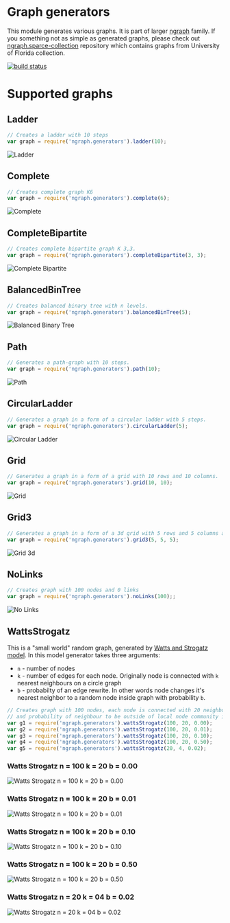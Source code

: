 Graph generators
=================
This module generates various graphs. It is part of larger [ngraph](https://github.com/anvaka/ngraph)
family. If you something not as simple as generated graphs, please check out
[ngraph.sparce-collection](https://github.com/anvaka/ngraph.sparse-collection) repository
which contains graphs from University of Florida collection.

[![build status](https://secure.travis-ci.org/anvaka/ngraph.generators.png)](http://travis-ci.org/anvaka/ngraph.generators)

# Supported graphs

## Ladder

``` js
// Creates a ladder with 10 steps
var graph = require('ngraph.generators').ladder(10);
```
![Ladder](https://raw.githubusercontent.com/anvaka/ngraph.generators/master/doc/ladder.png)

## Complete

``` js
// Creates complete graph K6
var graph = require('ngraph.generators').complete(6);
```
![Complete](https://raw.githubusercontent.com/anvaka/ngraph.generators/master/doc/complete.png)

## CompleteBipartite

``` js
// Creates complete bipartite graph K 3,3.
var graph = require('ngraph.generators').completeBipartite(3, 3);
```
![Complete Bipartite](https://raw.githubusercontent.com/anvaka/ngraph.generators/master/doc/completeBipartite.png)

## BalancedBinTree

``` js
// Creates balanced binary tree with n levels.
var graph = require('ngraph.generators').balancedBinTree(5);
```
![Balanced Binary Tree](https://raw.githubusercontent.com/anvaka/ngraph.generators/master/doc/balancedBinTree.png)

## Path

``` js
// Generates a path-graph with 10 steps.
var graph = require('ngraph.generators').path(10);
```
![Path](https://raw.githubusercontent.com/anvaka/ngraph.generators/master/doc/path.png)

## CircularLadder

``` js
// Generates a graph in a form of a circular ladder with 5 steps.
var graph = require('ngraph.generators').circularLadder(5);
```
![Circular Ladder](https://raw.githubusercontent.com/anvaka/ngraph.generators/master/doc/circularLadder.png)

## Grid

``` js
// Generates a graph in a form of a grid with 10 rows and 10 columns.
var graph = require('ngraph.generators').grid(10, 10);
```
![Grid](https://raw.githubusercontent.com/anvaka/ngraph.generators/master/doc/grid.png)

## Grid3

``` js
// Generates a graph in a form of a 3d grid with 5 rows and 5 columns and 5 levels.
var graph = require('ngraph.generators').grid3(5, 5, 5);
```
![Grid 3d](https://raw.githubusercontent.com/anvaka/ngraph.generators/master/doc/grid3.png)

## NoLinks

``` js
// Creates graph with 100 nodes and 0 links
var graph = require('ngraph.generators').noLinks(100);;
```
![No Links](https://raw.githubusercontent.com/anvaka/ngraph.generators/master/doc/noLinks.png)

## WattsStrogatz

This is a "small world" random graph, generated by [Watts and Strogatz model](http://en.wikipedia.org/wiki/Watts_and_Strogatz_model).
In this model generator takes three arguments:

* `n` - number of nodes
* `k` - number of edges for each node. Originally node is connected with `k` nearest neighbours on a circle graph
* `b` - probabilty of an edge rewrite. In other words node changes it's nearest neighbor to a random
node inside graph with probability `b`.

``` js
// Creates graph with 100 nodes, each node is connected with 20 neighbours,
// and probability of neighbour to be outside of local node community is 1%.
var g1 = require('ngraph.generators').wattsStrogatz(100, 20, 0.00);
var g2 = require('ngraph.generators').wattsStrogatz(100, 20, 0.01);
var g3 = require('ngraph.generators').wattsStrogatz(100, 20, 0.10);
var g4 = require('ngraph.generators').wattsStrogatz(100, 20, 0.50);
var g5 = require('ngraph.generators').wattsStrogatz(20, 4, 0.02);
```

### Watts Strogatz n = 100 k = 20 b = 0.00
![Watts Strogatz n = 100 k = 20 b = 0.00](https://raw.githubusercontent.com/anvaka/ngraph.generators/master/doc/wattsStrogatz_100_20_00.png)

### Watts Strogatz n = 100 k = 20 b = 0.01
![Watts Strogatz n = 100 k = 20 b = 0.01](https://raw.githubusercontent.com/anvaka/ngraph.generators/master/doc/wattsStrogatz_100_20_01.png)

### Watts Strogatz n = 100 k = 20 b = 0.10
![Watts Strogatz n = 100 k = 20 b = 0.10](https://raw.githubusercontent.com/anvaka/ngraph.generators/master/doc/wattsStrogatz_100_20_10.png)

### Watts Strogatz n = 100 k = 20 b = 0.50
![Watts Strogatz n = 100 k = 20 b = 0.50](https://raw.githubusercontent.com/anvaka/ngraph.generators/master/doc/wattsStrogatz_100_20_50.png)

### Watts Strogatz n = 20 k = 04 b = 0.02
![Watts Strogatz n = 20 k = 04 b = 0.02](https://raw.githubusercontent.com/anvaka/ngraph.generators/master/doc/wattsStrogatz_20_04_02.png)
